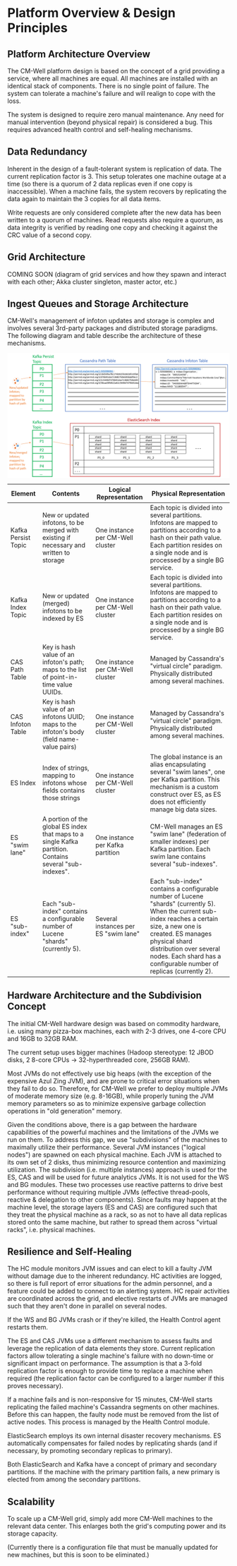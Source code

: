# Platform Overview & Design Principles

## Platform Architecture Overview

The CM-Well platform design is based on the concept of a grid providing a service, where all machines are equal. All machines are installed with an identical stack of components. There is no single point of failure. The system can tolerate a machine's failure and will realign to cope with the loss.

The system is designed to require zero manual maintenance. Any need for manual intervention (beyond physical repair) is considered a bug. This requires advanced health control and self-healing mechanisms.

## Data Redundancy

Inherent in the design of a fault-tolerant system is replication of data. The current replication factor is 3. This setup tolerates one machine outage at a time (so there is a quorum of 2 data replicas even if one copy is inaccessible). When a machine fails, the system recovers by replicating the data again to maintain the 3 copies for all data items.

Write requests are only considered complete after the new data has been written to a quorum of machines. Read requests also require a quorum, as data integrity is verified by reading one copy and checking it against the CRC value of a second copy.

## Grid Architecture

COMING SOON (diagram of grid services and how they spawn and interact with each other; Akka cluster singleton, master actor, etc.)

<a name="StorageArchitecture"></a>
## Ingest Queues and Storage Architecture

CM-Well's management of infoton updates and storage is complex and involves several 3rd-party packages and distributed storage paradigms. The following diagram and table describe the architecture of these mechanisms.

<img src="../../_Images/storage-architecture.png" align="middle">
<br/>

| **Element** | **Contents** | **Logical Representation** | **Physical Representation** |
| --- | --- | --- | --- |
| Kafka Persist Topic | New or updated infotons, to be merged with existing if necessary and written to storage | One instance per CM-Well cluster | Each topic is divided into several partitions. Infotons are mapped to partitions according to a hash on their path value. Each partition resides on a single node and is processed by a single BG service. |
| Kafka Index Topic | New or updated (merged) infotons to be indexed by ES | One instance per CM-Well cluster | Each topic is divided into several partitions. Infotons are mapped to partitions according to a hash on their path value. Each partition resides on a single node and is processed by a single BG service. |
| CAS Path Table | Key is hash value of an infoton's path; maps to the list of point-in-time value UUIDs. | One instance per CM-Well cluster | Managed by Cassandra's "virtual circle" paradigm. Physically distributed among several machines. |
| CAS Infoton Table | Key is hash value of an infotons UUID; maps to the infoton's body (field name-value pairs) | One instance per CM-Well cluster | Managed by Cassandra's "virtual circle" paradigm. Physically distributed among several machines. |
| ES Index | Index of strings, mapping to infotons whose fields contains those strings | One instance per CM-Well cluster | The global instance is an alias encapsulating several "swim lanes", one per Kafka partition. This mechanism is a custom construct over ES, as ES does not efficiently manage big data sizes. |
| ES "swim lane" | A portion of the global ES index that maps to a single Kafka partition. Contains several "sub-indexes". | One instance per Kafka partition | CM-Well manages an ES "swim lane" (federation of smaller indexes) per Kafka partition. Each swim lane contains several "sub-indexes". |
| ES "sub-index" | Each "sub-index" contains a configurable number of Lucene "shards" (currently 5). | Several instances per ES "swim lane" | Each "sub-index" contains a configurable number of Lucene "shards" (currently 5). When the current sub-index reaches a certain size, a new one is created. ES manages physical shard distribution over several nodes. Each shard has a configurable number of replicas (currently 2). |

## Hardware Architecture and the Subdivision Concept

The initial CM-Well hardware design was based on commodity hardware, i.e. using many pizza-box machines, each with 2-3 drives, one 4-core CPU and 16GB to 32GB RAM.

The current setup uses bigger machines (Hadoop stereotype: 12 JBOD disks, 2 8-core CPUs -> 32-hyperthreaded core, 256GB RAM).

Most JVMs do not effectively use big heaps (with the exception of the expensive Azul Zing JVM), and are prone to critical error situations when they fail to do so. Therefore, for CM-Well we prefer to deploy multiple JVMs of moderate memory size (e.g. 8-16GB), while properly tuning the JVM memory parameters so as to minimize expensive garbage collection operations in "old generation" memory.

Given the conditions above, there is a gap between the hardware capabilities of the powerful machines and the limitations of the JVMs we run on them. To address this gap, we use "subdivisions" of the machines to maximally utilize their performance. Several JVM instances ("logical nodes") are spawned on each physical machine.  Each JVM is attached to its own set of 2 disks, thus minimizing resource contention and maximizing utilization.
The subdivision (i.e. multiple instances) approach is used for the ES, CAS and will be used for future analytics JVMs. It is not used for the WS and BG modules. These two processes use reactive patterns to drive best performance without requiring multiple JVMs (effective thread-pools, reactive & delegation to other components).
Since faults may happen at the machine level, the storage layers (ES and CAS) are configured such that they treat the physical machine as a rack, so as not to have all data replicas stored onto the same machine, but rather to spread them across "virtual racks", i.e. physical machines.

## Resilience and Self-Healing

The HC module monitors JVM issues and can elect to kill a faulty JVM without damage due to the inherent redundancy. HC activities are logged, so there is full report of error situations for the admin personnel, and a feature could be added to connect to an alerting system. HC repair activities are coordinated across the grid, and elective restarts of JVMs are managed such that they aren't done in parallel on several nodes.

If the WS and BG JVMs crash or if they're killed, the Health Control agent restarts them.

The ES and CAS JVMs use a different mechanism to assess faults and leverage the replication of data elements they store. Current replication factors allow tolerating a single machine's failure with no down-time or significant impact on performance. The assumption is that a 3-fold replication factor is enough to provide time to replace a machine when required (the replication factor can be configured to a larger number if this proves necessary).

If a machine fails and is non-responsive for 15 minutes, CM-Well starts replicating the failed machine's Cassandra segments on other machines. Before this can happen, the faulty node must be removed from the list of active nodes. This process is managed by the Health Control module.

ElasticSearch employs its own internal disaster recovery mechanisms. ES automatically compensates for failed nodes by replicating shards (and if necessary, by promoting secondary replicas to primary).

Both ElasticSearch and Kafka have a concept of primary and secondary partitions. If the machine with the primary partition fails, a new primary is elected from among the secondary partitions.

## Scalability

To scale up a CM-Well grid, simply add more CM-Well machines to the relevant data center. This enlarges both the grid's computing power and its storage capacity.

(Currently there is a configuration file that must be manually updated for new machines, but this is soon to be eliminated.)

